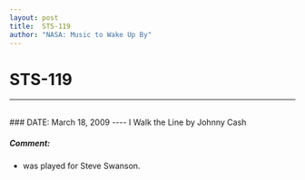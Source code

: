 ```yaml
---
layout: post
title:  STS-119
author: "NASA: Music to Wake Up By"
---
```


# STS-119
----
<br/>
### DATE: March 18, 2009
----
I Walk the Line by Johnny Cash

##### Comment:
* was played for Steve Swanson.
